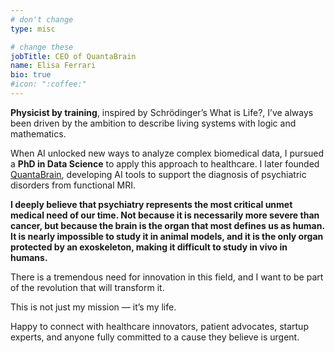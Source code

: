 ```yaml
---
# don't change
type: misc

# change these
jobTitle: CEO of QuantaBrain
name: Elisa Ferrari
bio: true
#icon: ":coffee:"
---
```

**Physicist by training**, inspired by Schrödinger’s What is Life?, I’ve always been driven by the ambition to describe living systems with logic and mathematics.

When AI unlocked new ways to analyze complex biomedical data, I pursued a **PhD in Data Science** to apply this approach to healthcare.
I later founded [QuantaBrain](https://quantabrain.org), developing AI tools to support the diagnosis of psychiatric disorders from functional MRI.

**I deeply believe that psychiatry represents the most critical unmet medical need of our time. Not because it is necessarily more severe than cancer, but because the brain is the organ that most defines us as human. It is nearly impossible to study it in animal models, and it is the only organ protected by an exoskeleton, making it difficult to study in vivo in humans.**

There is a tremendous need for innovation in this field, and I want to be part of the revolution that will transform it.

This is not just my mission — it’s my life.

Happy to connect with healthcare innovators, patient advocates, startup experts, and anyone fully committed to a cause they believe is urgent.